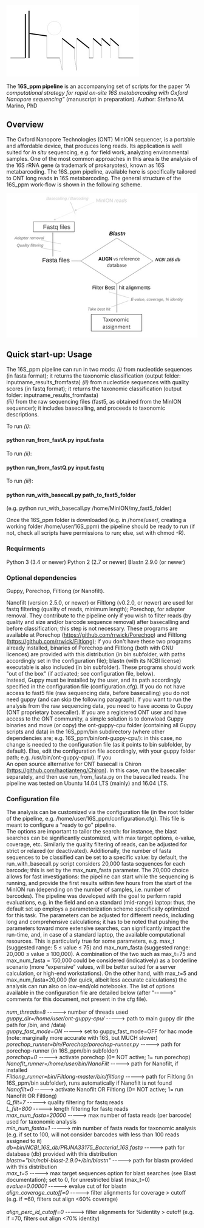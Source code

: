 
![Test Image 1](img/logo_temp0.jpg)

The  **16S_ppm pipeline** is an accompanying set of scripts for the paper *“A computational strategy for rapid on-site 16S metabarcoding with Oxford Nanopore sequencing”* (manuscript in preparation). Author: Stefano M. Marino, PhD


## Overview

The Oxford Nanopore Technologies (ONT) MinION sequencer, is a portable and affordable device, that produces long reads. Its application is well suited for *in situ* sequencing, e.g. for field work, analyzing environmental samples. One of the most common approaches in this area is the analysis of the 16S rRNA gene (a trademark of prokaryotes), known as 16S metabarcoding. The  16S_ppm pipeline, available here is specifically tailored to ONT long reads in 16S metabarcoding. The general structure of the 16S_ppm work-flow is shown in the following scheme. 

![Test Image 2](img/Img_pipe_v3.jpg)
 

## Quick start-up: Usage
The 16S_ppm pipeline can run in two mods: 
*(i)* from nucleotide sequences (in fasta format); it returns the taxonomic classification (output folder: inputname_results_fromfasta) 
*(ii)* from nucleotide sequences with quality scores (in fastq format); it returns the taxonomic classification (output folder: inputname_results_fromfasta) \
*(iii)* from the raw sequencing files (fast5, as obtained from the MinION sequencer); it includes basecalling, and proceeds to taxonomic descriptions.

To run *(i)*: 
#### python run_from_fastA.py input.fasta    
To run *(ii)*: 
#### python run_from_fastQ.py input.fastq   
To run *(iii)*:
#### python run_with_basecall.py path_to_fast5_folder 
  (e.g. python run_with_basecall.py /home/MinION/my_fast5_folder)

Once the 16S_ppm folder is downloaded (e.g. in /home/user/, creating a working folder /home/user/16S_ppm) the pipeline should be ready to run (if not, check all scripts have permissions to run; else, set with chmod -R).

### Requirments
Python 3 (3.4 or newer)
Python 2 (2.7 or newer)
Blastn 2.9.0 (or newer)

### Optional dependencies 
Guppy, Porechop, Filtlong (or Nanofilt). 

Nanofilt (version 2.5.0, or newer) or Filtlong (v0.2.0, or newer) are used for fastq filtering (quality of reads, minimum length); Porechop, for adapter removal. 
They contribute to the pipeline only if you wish to filter reads (by quality and size and/or barcode sequence removal) after basecalling and before classification; this step is not necessary. These programs are available at Porechop (https://github.com/rrwick/Porechop) and Filtlong (https://github.com/rrwick/Filtlong); if you don't have these two programs already installed, binaries of Porechop and Filtlong (both with GNU licences) are provided with this distribution (in bin subfolder, with paths accordingly set in the configuration file); blastn (with its NCBI license) executable is also included (in bin subfolder). These programs should work "out of the box" (if activated; see configuration file, below).
\
Instead, Guppy must be installed by the user, and its path accordingly specified in the configuration file (configuration.cfg). If you do not have access to fast5 file (raw sequencing data, before basecalling) you do not need guppy (and can skip the following paragraph). If you want to run the analysis from the raw sequencing data, you need to have access to Guppy (ONT proprietary basecaller). 
If you are a registered ONT user and have access to the ONT community, a simple solution is to donwload Guppy binaries and move (or copy) the ont-guppy-cpu folder (containing all Guppy scripts and data) in the 16S_ppm/bin subdirectory (where other dependencies are; e.g. 16S_ppm/bin/ont-guppy-cpu/): in this case, no change is needed to the configuration file (as it points to bin subfolder, by default). Else, edit the configuration file accordingly, with your guppy folder path; e.g. /usr/bin/ont-guppy-cpu/). If you
\
An open source alternative for ONT basecall is Chiron (https://github.com/haotianteng/Chiron). In this case, run the basecaller separately, and then use run_from_fasta.py on the basecalled reads.
The pipeline was tested on Ubuntu 14.04 LTS (mainly) and 16.04 LTS.

### Configuration file 
The analysis can be customized via the configuration file (in the root folder of the pipeline, e.g. /home/user/16S_ppm/configuration.cfg). This file is meant to configure a "ready to go" pipeline.\
The options are important to tailor the search: for instance, the blast searches can be significantly customized, with max target options, e-value, coverage, etc. Similarly the quality filtering of reads, can be adjusted for strict or relaxed (or deactivated). Additionally, the number of fasta sequences to be classified can be set to a specific value: by default, the run_with_basecall.py script considers 20,000 fasta sequences for each barcode; this is set by the max_num_fasta parameter. The 20,000 choice allows for fast investigations: the pipeline can start while the sequencing is running, and provide the first results within few hours from the start of the MinION run (depending on the number of samples, i.e. number of barcodes). The pipeline was developed with the goal to perform rapid evaluations, e.g. in the field and on a standard (mid-range) laptop: thus, the default set up employs a parameterization scheme specifically optimized for this task. The parameters can be adjusted for different needs, including long and comprehensive calculations; it has to be noted that pushing the parameters toward more extensive searches, can significantly impact the run-time, and, in case of a standard laptop, the available computational resources. This is particularly true for some parameters, e.g.  max_t  (suggested range:  5 ≤ value  ≤ 75) and max_num_fasta (suggested range:  20,000 ≤ value ≤ 100,000). A combination of the two such as max_t=75 and max_num_fasta = 150,000 could be considered (indicatively) as a borderline scenario (more “expensive” values, will  be better suited for a server calculation, or high-end workstations). On the other hand, with max_t=5 and max_num_fasta=20,000 (for quick, albeit less accurate calculations) the analysis can run also on low-end/old notebooks.
The list of options available in the configuration file are detailed below (after "----->" comments for this document, not present in the cfg file). 
\
\
*num_threads=8*  -----> number of threads used 
\
*guppy_dir=/home/user/ont-guppy-cpu/*       -----> path to main guppy dir (the path for /bin, and /data)
\
*guppy_fast_mode=ON*       -----> set to guppy_fast_mode=OFF for hac mode (note: marginally more accurate with 16S, but MUCH slower)
\
*porechop_runner=bin/Porechop/porechop-runner.py*      -----> path for porechop-runner (in 16S_ppm/bin subfolder)
\
*porechop=0*   -----> activate porechop (0= NOT active; 1= run porechop)
\
*Nanoflt_runner=/home/user/bin/NanoFilt* -----> path for Nanofilt, if installed
\
*Filtlong_runner=bin/Filtlong-master/bin/filtlong*	-----> path for Filtlong (in 16S_ppm/bin subfolder), runs automatically if Nanofilt is not found
\
*Nanofilt=0*	  -----> activate Nanofilt OR Filtlong (0= NOT active; 1= run Nanofilt OR Filtlong)
\
*Q_filt=7*		  -----> quality filtering for fastq reads 
\
*L_filt=800*	  -----> length filtering for fastq reads
\
*max_num_fasta=20000*   -----> max number of fasta reads (per barcode) used for taxonomic analysis
\
*min_num_fasta=1*   -----> min number of fasta reads for taxonomic analysis (e.g. if set to 100, will not consider barcodes with 								     less than 100 reads assigned to it)
\
*db=bin/NCBI_16S_db/PRJNA33175_Bacterial_16S.fasta* -----> path for database (db) provided with this distribution
\
*blastn="bin/ncbi-blast-2.9.0+/bin/blastn"* -----> path for blastn provided with this distribution
\
*max_t=5*	-----> max target sequences option for blast searches (see Blast documentation); set to 0, for unrestricted blast (max_t=0)
\
*evalue=0.00001*	-----> evalue cut of for blastn
\
*align_coverage_cutoff=0* -----> filter alignments for coverage > cutoff (e.g. if =60, filters out align <60% coverage)		
\
*align_perc_id_cutoff=0* -----> filter alignments for %identity > cutoff (e.g. if =70, filters out align <70% identity)





